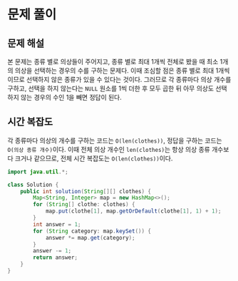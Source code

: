 # 문제 풀이

## 문제 해설
본 문제는 종류 별로 의상들이 주어지고, 종류 별로 최대 1개씩 전체로 봤을 때 최소 1개의 의상을 선택하는 경우의 수를 구하는 문제다. 이때 조심할 점은 종류 별로 최대 1개씩 이므로 선택하지 않은 종류가 있을 수 있다는 것이다. 그러므로 각 종류마다 의상 개수를 구하고, 선택을 하지 않는다는 `NULL` 원소를 1씩 더한 후 모두 곱한 뒤 아무 의상도 선택하지 않는 경우의 수인 1을 빼면 정답이 된다.

## 시간 복잡도

각 종류마다 의상의 개수를 구하는 코드는 `O(len(clothes))`, 정답을 구하는 코드는 `O(의상 종류 개수)`이다. 이때 전체 의상 개수인 `len(clothes)`는 항상 의상 종류 개수보다 크거나 같으므로, 전체 시간 복잡도는 `O(len(clothes))`이다.

```java
import java.util.*;

class Solution {
    public int solution(String[][] clothes) {
        Map<String, Integer> map = new HashMap<>();
        for (String[] clothe: clothes) {
            map.put(clothe[1], map.getOrDefault(clothe[1], 1) + 1);
        }
        int answer = 1;
        for (String category: map.keySet()) {
            answer *= map.get(category);
        }
        answer -= 1;
        return answer;
    }
}
```